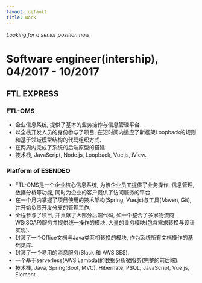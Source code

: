 ```yaml
---
layout: default
title: Work
---
```


*Looking for a senior position now*

# Software engineer(intership), 04/2017 - 10/2017
## FTL EXPRESS
### FTL-OMS
- 企业信息系统, 提供了基本的业务操作与信息管理平台.
- 以全栈开发人员的身份参与了项目, 在短时间内适应了新框架Loopback的规则和基于领域模型结构的代码组织方式.
- 在两周内完成了系统的后端原型的搭建.
- 技术栈, JavaScript, Node.js, Loopback, Vue.js, iView.
### Platform of ESENDEO
- FTL-OMS是一个企业核心信息系统, 为该企业员工提供了业务操作, 信息管理, 数据分析等功能, 同时为企业的客户提供了访问服务的平台.
- 在一个月内掌握了项目使用的技术架构(Spring, Vue.js)与工具(Maven, Git), 并开始负责开发分支的管理工作.
- 全程参与了项目, 并贡献了大部分后端代码, 如一个整合了多家物流商WS(SOAP)服务并提供统一操作的模块, 大量的业务模块(包含需求转换与设计实现).
- 封装了一个Office文档与Java类互相转换的模块, 作为系统所有文档操作的基础类库.
- 封装了一个易用的消息服务(Slack 和 AWS SES).
- 一个基于serverless(AWS Lambda)的数据分析微服务(完整的前后端).
- 技术栈, Java, Spring(Boot, MVC), Hibernate, PSQL, JavaScript, Vue.js, Element.
